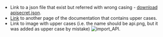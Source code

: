 *   Link to a json file that exist but referred with wrong casing - [download apisecret.json](/samples/APIsecret.json).
*   [Link](/docs/getting_started/Getting-Started/) to another page of the documentation that contains upper cases.
*   Link to image with upper cases (i.e. the name should be api.png, but it was added as upper case by mistake) ![import_API](/Images/API.png).